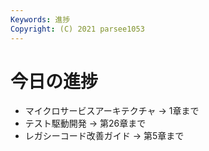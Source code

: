 ```yaml
---
Keywords: 進捗
Copyright: (C) 2021 parsee1053
---
```


# 今日の進捗
* マイクロサービスアーキテクチャ → 1章まで
* テスト駆動開発 → 第26章まで
* レガシーコード改善ガイド → 第5章まで
